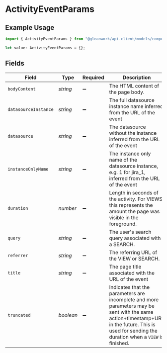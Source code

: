 # ActivityEventParams

## Example Usage

```typescript
import { ActivityEventParams } from "@gleanwork/api-client/models/components";

let value: ActivityEventParams = {};
```

## Fields

| Field                                                                                                                                                                                           | Type                                                                                                                                                                                            | Required                                                                                                                                                                                        | Description                                                                                                                                                                                     |
| ----------------------------------------------------------------------------------------------------------------------------------------------------------------------------------------------- | ----------------------------------------------------------------------------------------------------------------------------------------------------------------------------------------------- | ----------------------------------------------------------------------------------------------------------------------------------------------------------------------------------------------- | ----------------------------------------------------------------------------------------------------------------------------------------------------------------------------------------------- |
| `bodyContent`                                                                                                                                                                                   | *string*                                                                                                                                                                                        | :heavy_minus_sign:                                                                                                                                                                              | The HTML content of the page body.                                                                                                                                                              |
| `datasourceInstance`                                                                                                                                                                            | *string*                                                                                                                                                                                        | :heavy_minus_sign:                                                                                                                                                                              | The full datasource instance name inferred from the URL of the event                                                                                                                            |
| `datasource`                                                                                                                                                                                    | *string*                                                                                                                                                                                        | :heavy_minus_sign:                                                                                                                                                                              | The datasource without the instance inferred from the URL of the event                                                                                                                          |
| `instanceOnlyName`                                                                                                                                                                              | *string*                                                                                                                                                                                        | :heavy_minus_sign:                                                                                                                                                                              | The instance only name of the datasource instance, e.g. 1 for jira_1, inferred from the URL of the event                                                                                        |
| `duration`                                                                                                                                                                                      | *number*                                                                                                                                                                                        | :heavy_minus_sign:                                                                                                                                                                              | Length in seconds of the activity. For VIEWS, this represents the amount the page was visible in the foreground.                                                                                |
| `query`                                                                                                                                                                                         | *string*                                                                                                                                                                                        | :heavy_minus_sign:                                                                                                                                                                              | The user's search query associated with a SEARCH.                                                                                                                                               |
| `referrer`                                                                                                                                                                                      | *string*                                                                                                                                                                                        | :heavy_minus_sign:                                                                                                                                                                              | The referring URL of the VIEW or SEARCH.                                                                                                                                                        |
| `title`                                                                                                                                                                                         | *string*                                                                                                                                                                                        | :heavy_minus_sign:                                                                                                                                                                              | The page title associated with the URL of the event                                                                                                                                             |
| `truncated`                                                                                                                                                                                     | *boolean*                                                                                                                                                                                       | :heavy_minus_sign:                                                                                                                                                                              | Indicates that the parameters are incomplete and more parameters may be sent with the same action+timestamp+URL in the future. This is used for sending the duration when a `VIEW` is finished. |
